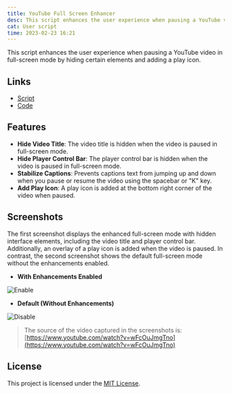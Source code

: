 ```yaml
---
title: YouTube Full Screen Enhancer
desc: This script enhances the user experience when pausing a YouTube video in full-screen mode by hiding certain elements and adding a play icon.
cat: User script
time: 2023-02-23 16:21
---
```


This script enhances the user experience when pausing a YouTube video in full-screen mode by hiding certain elements and adding a play icon.

## Links

- [Script](https://greasyfork.org/en/scripts/460569)
- [Code](https://github.com/WantenMN/youtube-fullscreen-enhancer)

## Features

- **Hide Video Title**: The video title is hidden when the video is paused in full-screen mode.
- **Hide Player Control Bar**: The player control bar is hidden when the video is paused in full-screen mode.
- **Stabilize Captions**: Prevents captions text from jumping up and down when you pause or resume the video using the spacebar or "K" key.
- **Add Play Icon**: A play icon is added at the bottom right corner of the video when paused.

## Screenshots

The first screenshot displays the enhanced full-screen mode with hidden interface elements, including the video title and player control bar. Additionally, an overlay of a play icon is added when the video is paused. In contrast, the second screenshot shows the default full-screen mode without the enhancements enabled.

- **With Enhancements Enabled**

![Enable](https://raw.githubusercontent.com/WantenMN/youtube-fullscreen-enhancer/main/assets/images/enable.png)

- **Default (Without Enhancements)**

![Disable](https://raw.githubusercontent.com/WantenMN/youtube-fullscreen-enhancer/main/assets/images/disable.png)

> The source of the video captured in the screenshots is: [https://www.youtube.com/watch?v=wFcOuJmgTno](https://www.youtube.com/watch?v=wFcOuJmgTno)

## License

This project is licensed under the [MIT License](https://raw.githubusercontent.com/WantenMN/youtube-fullscreen-enhancer/main/LICENSE).
